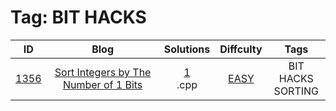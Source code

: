 
# Tag: BIT HACKS
| ID | Blog | Solutions | Diffculty | Tags |
|:----:|:----:|:-------:|:----:|:----:|
| [1356](https://leetcode.com/problems/sort-integers-by-the-number-of-1-bits/) | [Sort Integers by The Number of 1 Bits](https://helloacm.com/how-to-sort-integers-by-the-number-of-1-bits/) | [1](https://github.com/DoctorLai/ACM/tree/master/leetcode/1356.%20Sort%20Integers%20by%20The%20Number%20of%201%20Bits)<br/>.cpp | [EASY](https://github.com/DoctorLai/ACM/blob/master/leetcode/EASY.md) | BIT HACKS <BR/> SORTING |
